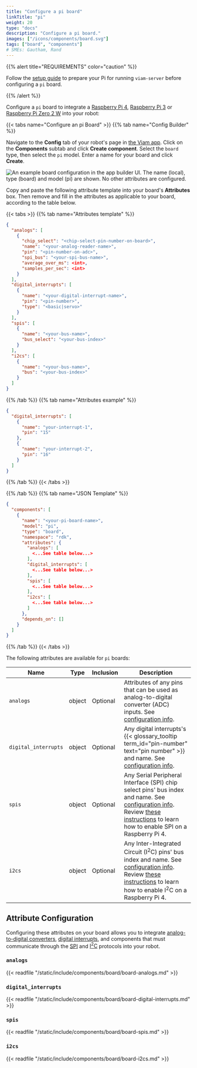 ```yaml
---
title: "Configure a pi board"
linkTitle: "pi"
weight: 20
type: "docs"
description: "Configure a pi board."
images: ["/icons/components/board.svg"]
tags: ["board", "components"]
# SMEs: Gautham, Rand
---
```


{{% alert title="REQUIREMENTS" color="caution" %}}

Follow the [setup guide](/installation/prepare/rpi-setup/) to prepare your Pi for running `viam-server` before configuring a `pi` board.

{{% /alert %}}

Configure a `pi` board to integrate a [Raspberry Pi 4](https://www.raspberrypi.com/products/raspberry-pi-4-model-b/), [Raspberry Pi 3](https://www.raspberrypi.com/products/raspberry-pi-3-model-b/) or [Raspberry Pi Zero 2 W](https://www.raspberrypi.com/products/raspberry-pi-zero-2-w/) into your robot:

{{< tabs name="Configure an pi Board" >}}
{{% tab name="Config Builder" %}}

Navigate to the **Config** tab of your robot's page in [the Viam app](https://app.viam.com).
Click on the **Components** subtab and click **Create component**.
Select the `board` type, then select the `pi` model.
Enter a name for your board and click **Create**.

![An example board configuration in the app builder UI. The name (local), type (board) and model (pi) are shown. No other attributes are configured.](/tutorials/scuttlebot/board-empty-json.png)

Copy and paste the following attribute template into your board's **Attributes** box.
Then remove and fill in the attributes as applicable to your board, according to the table below.

{{< tabs >}}
{{% tab name="Attributes template" %}}

```json {class="line-numbers linkable-line-numbers"}
{
  "analogs": [
    {
      "chip_select": "<chip-select-pin-number-on-board>",
      "name": "<your-analog-reader-name>",
      "pin": "<pin-number-on-adc>",
      "spi_bus": "<your-spi-bus-name>",
      "average_over_ms": <int>,
      "samples_per_sec": <int>
    }
  ],
  "digital_interrupts": [
    {
      "name": "<your-digital-interrupt-name>",
      "pin": "<pin-number>",
      "type": "<basic|servo>"
    }
  ],
  "spis": [
    {
      "name": "<your-bus-name>",
      "bus_select": "<your-bus-index>"
    }
  ],
  "i2cs": [
    {
      "name": "<your-bus-name>",
      "bus": "<your-bus-index>"
    }
  ]
}
```

{{% /tab %}}
{{% tab name="Attributes example" %}}

```json {class="line-numbers linkable-line-numbers"}
{
  "digital_interrupts": [
    {
      "name": "your-interrupt-1",
      "pin": "15"
    },
    {
      "name": "your-interrupt-2",
      "pin": "16"
    }
  ]
}
```

{{% /tab %}}
{{< /tabs >}}

{{% /tab %}}
{{% tab name="JSON Template" %}}

```json {class="line-numbers linkable-line-numbers"}
{
  "components": [
    {
      "name": "<your-pi-board-name>",
      "model": "pi",
      "type": "board",
      "namespace": "rdk",
      "attributes": {
        "analogs": [
          <...See table below...>
        ],
        "digital_interrupts": [
          <...See table below...>
        ],
        "spis": [
          <...See table below...>
        ],
        "i2cs": [
          <...See table below...>
        ]
      },
      "depends_on": []
    }
  ]
}
```

{{% /tab %}}
{{< /tabs >}}

The following attributes are available for `pi` boards:

<!-- prettier-ignore -->
| Name | Type | Inclusion | Description |
| ---- | ---- | --------- | ----------- |
| `analogs` | object | Optional | Attributes of any pins that can be used as analog-to-digital converter (ADC) inputs. See [configuration info](#analogs). |
| `digital_interrupts` | object | Optional | Any digital interrupts's {{< glossary_tooltip term_id="pin-number" text="pin number" >}} and name. See [configuration info](#digital_interrupts). |
| `spis` | object | Optional | Any Serial Peripheral Interface (SPI) chip select pins' bus index and name. See [configuration info](#spis). Review [these instructions](/installation/prepare/rpi-setup/#enable-communication-protocols) to learn how to enable SPI on a Raspberry Pi 4. |
| `i2cs` | object | Optional | Any Inter-Integrated Circuit (I<sup>2</sup>C) pins' bus index and name. See [configuration info](#i2cs). Review [these instructions](/installation/prepare/rpi-setup/#enable-communication-protocols) to learn how to enable I<sup>2</sup>C on a Raspberry Pi 4. |

## Attribute Configuration

Configuring these attributes on your board allows you to integrate [analog-to-digital converters](#analogs), [digital interrupts](#digital_interrupts), and components that must communicate through the [SPI](#spis) and [I<sup>2</sup>C](#i2cs) protocols into your robot.

### `analogs`

{{< readfile "/static/include/components/board/board-analogs.md" >}}

### `digital_interrupts`

{{< readfile "/static/include/components/board/board-digital-interrupts.md" >}}

### `spis`

{{< readfile "/static/include/components/board/board-spis.md" >}}

### `i2cs`

{{< readfile "/static/include/components/board/board-i2cs.md" >}}
